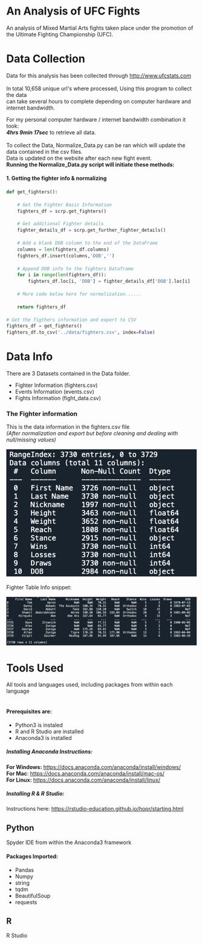 # An Analysis of UFC Fights
An analysis of Mixed Martial Arts fights taken place under the promotion of the Ultimate Fighting Championship (UFC).

# Data Collection
Data for this analysis has been collected through http://www.ufcstats.com <br>
<br>
In total 10,658 unique url's where processed, Using this program to collect the data <br>
can take several hours to complete depending on computer hardware and internet bandwidth.<br>
    
For my personal computer hardware / internet bandwidth combination it took:<br>
**_4hrs 9min 17sec_** to retrieve all data.<br>
<br>
To collect the Data, Normalize_Data.py can be ran which will update the data contained in the csv files.<br>
Data is updated on the website after each new fight event.<br>
**Running the Normalize_Data.py script will initiate these methods:**<br>

#### 1. Getting the fighter info & normalizing
```python
def get_fighters():
    
    # Get the Fighter Basic Information
    fighters_df = scrp.get_fighters()
    
    # Get additional Fighter details
    fighter_details_df = scrp.get_further_fighter_details()
    
    # Add a blank DOB column to the end of the DataFrame
    columns = len(fighters_df.columns)
    fighters_df.insert(columns,'DOB','')
    
    # Append DOB info to the fighters Dataframe
    for i in range(len(fighters_df)):
        fighters_df.loc[i, 'DOB'] = fighter_details_df['DOB'].loc[i]
    
    # More code below here for normalization......
    
    return fighters_df
    
# Get the figthers information and export to CSV
fighters_df = get_fighters()
fighters_df.to_csv('../data/fighters.csv', index=False)
```


# Data Info
There are 3 Datasets contained in the Data folder. <br>
- Fighter Information (fighters.csv)
- Events Information (events.csv)
- Fights Information (fight_data.csv)

### The Fighter information
This is the data information in the fighters.csv file <br>
*_(After normalization and export but before cleaning and dealing with null/missing values)_*<br><br>
![Fighter Data Info](https://github.com/Jon-Flan/Analysis_of_UFC_Fights/blob/main/imgs/fighter_dtypes_info.png)
<br>
<br>
Fighter Table Info snippet: <br><br>
![Fighter Table Snippet](https://github.com/Jon-Flan/Analysis_of_UFC_Fights/blob/main/imgs/fighter_info_head.png)

# Tools Used
All tools and languages used, including packages from within each language <br>
<br>
#### Prerequisites are:
- Python3 is instaled
- R and R Studio are installed
- Anaconda3 is installed

##### Installing Anaconda Instructions: <br>
**For Windows:** https://docs.anaconda.com/anaconda/install/windows/ <br>
**For Mac**: https://docs.anaconda.com/anaconda/install/mac-os/ <br>
**For Linux:** https://docs.anaconda.com/anaconda/install/linux/ <br>

##### Installing R & R Studio: <br>
Instructions here: https://rstudio-education.github.io/hopr/starting.html <br>

## Python 
Spyder IDE from within the Anaconda3 framework
#### Packages Imported:
- Pandas<br>
- Numpy <br>
- string<br>
- tqdm<br>
- BeautifulSoup<br>
- requests<br>

## R
R Studio

